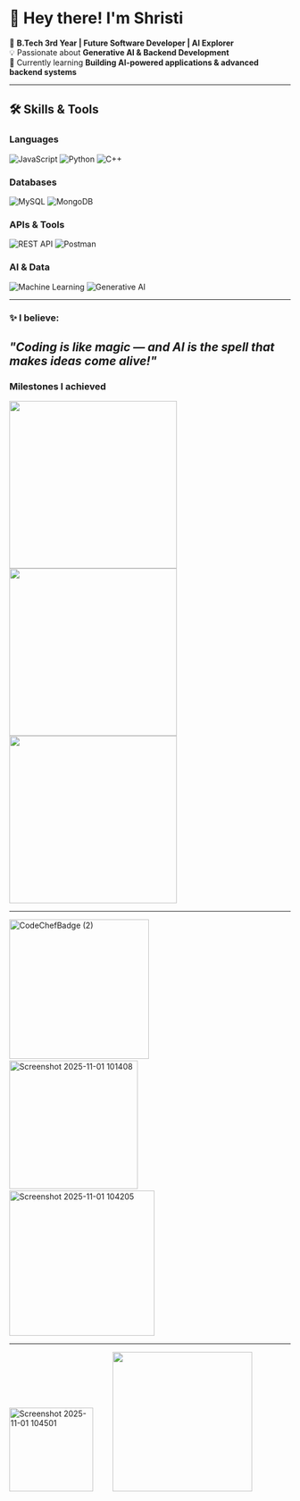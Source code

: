 # 👋 Hey there! I'm **Shristi**  

🚀 **B.Tech 3rd Year | Future Software Developer | AI Explorer**  
💡 Passionate about **Generative AI & Backend Development**  
🌱 Currently learning **Building AI-powered applications & advanced backend systems**  

---

## **🛠️ Skills & Tools**

### **Languages**
![JavaScript](https://img.shields.io/badge/JavaScript-F7DF1E?style=for-the-badge&logo=javascript&logoColor=black)
![Python](https://img.shields.io/badge/Python-3776AB?style=for-the-badge&logo=python&logoColor=white)
![C++](https://img.shields.io/badge/C++-00599C?style=for-the-badge&logo=cplusplus&logoColor=white)

### **Databases**
![MySQL](https://img.shields.io/badge/MySQL-4479A1?style=for-the-badge&logo=mysql&logoColor=white)
![MongoDB](https://img.shields.io/badge/MongoDB-47A248?style=for-the-badge&logo=mongodb&logoColor=white)

### **APIs & Tools**
![REST API](https://img.shields.io/badge/REST-02569B?style=for-the-badge&logo=rest&logoColor=white)
![Postman](https://img.shields.io/badge/Postman-FF6C37?style=for-the-badge&logo=postman&logoColor=white)

### **AI & Data**
![Machine Learning](https://img.shields.io/badge/Machine%20Learning-102230?style=for-the-badge&logo=tensorflow&logoColor=orange)
![Generative AI](https://img.shields.io/badge/Generative%20AI-FF4088?style=for-the-badge&logo=openai&logoColor=white)

---



### **✨ I believe:** 
*"Coding is like magic — and AI is the spell that makes ideas come alive!"* 
---
### **Milestones I achieved**

<img src="https://github.com/user-attachments/assets/b368e301-6971-4540-bb92-e39c7bdc21f8" width="300"/>
<img src="https://github.com/user-attachments/assets/d171b21d-8d8d-4613-9a5e-df22e88acef3" width="300"/>
<img src="https://github.com/user-attachments/assets/d2a23a83-0e8c-453d-909e-f602100ce0d7" width="300"/>


---

<img width="250" alt="CodeChefBadge (2)" src="https://github.com/user-attachments/assets/cb7105c6-9847-4797-94a1-310497d5bac1" />
&nbsp;&nbsp;&nbsp;
&nbsp;&nbsp;&nbsp;
<img width="230" alt="Screenshot 2025-11-01 101408" src="https://github.com/user-attachments/assets/f1ac39e3-6907-4099-b3d2-3c04ce38481f" />
&nbsp;&nbsp;&nbsp;
&nbsp;&nbsp;&nbsp;
<img width="260" alt="Screenshot 2025-11-01 104205" src="https://github.com/user-attachments/assets/f80a38af-4d35-4187-b900-559fbb8997bd" />

---
<img width="150" alt="Screenshot 2025-11-01 104501" src="https://github.com/user-attachments/assets/f0a6d638-0244-49e3-987a-740edf198eab" />
&nbsp;&nbsp;&nbsp;
&nbsp;&nbsp;&nbsp;






<img src="https://github.com/user-attachments/assets/82c730e2-88c6-4fc4-8f54-36bfdaf14535" width="250"/>
 









